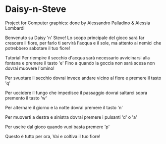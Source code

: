 # Daisy-n-Steve
Project for Computer graphics: done by Alessandro Palladino & Alessia Lombardi

Benvenuto su Daisy 'n' Steve!
Lo scopo principale del gioco sarà far crescere il fiore, per farlo ti servirà l'acqua e il sole, ma attento ai nemici che potrebbero sabotare il tuo fiore!

Tutorial
Per riempire il secchio d'acqua sarà necessario avvicinarsi alla fontana e premere il tasto 'e'
Fino a quando la goccia non sarà scesa non dovrai muovere l'omino!

Per svuotare il secchio dovrai invece andare vicino al fiore e premere il tasto 'q'

Per uccidere il fungo che impedisce il passaggio dovrai saltarci sopra premento il tasto 'w'

Per alternare il giorno e la notte dovrai premere il tasto 'n'

Per muoverti a destra e sinistra dovrai premere i pulsanti 'd' o 'a'

Per uscire dal gioco quando vuoi basta premere 'p'

Questo è tutto per ora, 
Vai e coltiva il tuo fiore!
